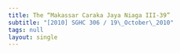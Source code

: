 ```yaml
---
title: The “Makassar Caraka Jaya Niaga III-39”
subtitle: "[2010] SGHC 306 / 19\_October\_2010"
tags: null
layout: single
---
```


